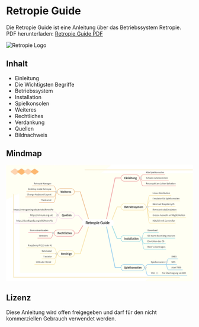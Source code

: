 # Retropie Guide

Die Retropie Guide ist eine Anleitung über das Betriebssystem Retropie. <br>
PDF herunterladen: [Retropie Guide PDF](https://github.com/Severinboegli/Retropie-Anleitung/releases/download/final/Retropie.Guide.pdf)

![Retropie Logo](https://retropie.org.uk/wp-content/uploads/2016/04/RetroPieWebsiteLogo.png "Retropie Logo")

## Inhalt

* Einleitung
* Die Wichtigsten Begriffe
* Betriebssystem
* Installation
* Spielkonsolen
* Weiteres
* Rechtliches
* Verdankung
* Quellen
* Bildnachweis

## Mindmap

![Mindmap](https://github.com/Severinboegli/Retropie-Anleitung/blob/799b8511520746f1b52fbf277fc93fee15891afe/Retropie%20Guide.jpg?raw=true "Mindmap")


## Lizenz
Diese Anleitung wird offen freigegeben und darf für den nicht kommerziellen Gebrauch verwendet werden.
